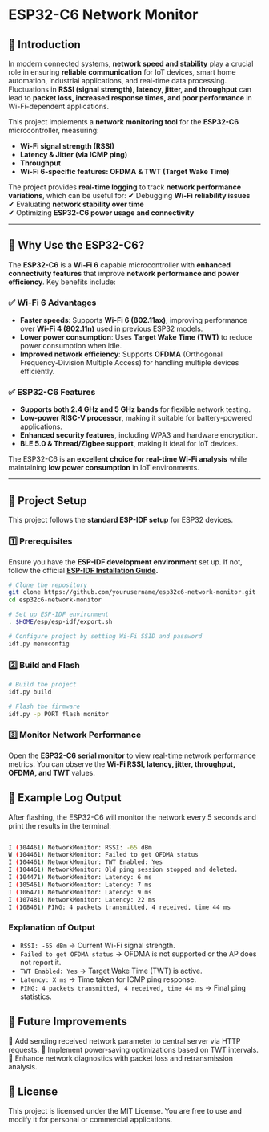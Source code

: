# ESP32-C6 Network Monitor

## 📌 Introduction

In modern connected systems, **network speed and stability** play a crucial role in ensuring **reliable communication** for IoT devices, smart home automation, industrial applications, and real-time data processing.  
Fluctuations in **RSSI (signal strength), latency, jitter, and throughput** can lead to **packet loss, increased response times, and poor performance** in Wi-Fi-dependent applications.

This project implements a **network monitoring tool** for the **ESP32-C6** microcontroller, measuring:
- **Wi-Fi signal strength (RSSI)**
- **Latency & Jitter (via ICMP ping)**
- **Throughput**
- **Wi-Fi 6-specific features: OFDMA & TWT (Target Wake Time)**

The project provides **real-time logging** to track **network performance variations**, which can be useful for:
✔ Debugging **Wi-Fi reliability issues**  
✔ Evaluating **network stability over time**  
✔ Optimizing **ESP32-C6 power usage and connectivity**

---

## 📌 Why Use the **ESP32-C6**?

The **ESP32-C6** is a **Wi-Fi 6** capable microcontroller with **enhanced connectivity features** that improve **network performance and power efficiency**. Key benefits include:

### ✅ **Wi-Fi 6 Advantages**
- **Faster speeds**: Supports **Wi-Fi 6 (802.11ax)**, improving performance over **Wi-Fi 4 (802.11n)** used in previous ESP32 models.
- **Lower power consumption**: Uses **Target Wake Time (TWT)** to reduce power consumption when idle.
- **Improved network efficiency**: Supports **OFDMA** (Orthogonal Frequency-Division Multiple Access) for handling multiple devices efficiently.

### ✅ **ESP32-C6 Features**
- **Supports both 2.4 GHz and 5 GHz bands** for flexible network testing.
- **Low-power RISC-V processor**, making it suitable for battery-powered applications.
- **Enhanced security features**, including WPA3 and hardware encryption.
- **BLE 5.0 & Thread/Zigbee support**, making it ideal for IoT devices.

The ESP32-C6 is **an excellent choice for real-time Wi-Fi analysis** while maintaining **low power consumption** in IoT environments.

---

## 📌 Project Setup

This project follows the **standard ESP-IDF setup** for ESP32 devices.

### **1️⃣ Prerequisites**
Ensure you have the **ESP-IDF development environment** set up. If not, follow the official **[ESP-IDF Installation Guide](https://docs.espressif.com/projects/esp-idf/en/latest/esp32/get-started/index.html).**

```sh
# Clone the repository
git clone https://github.com/yourusername/esp32c6-network-monitor.git
cd esp32c6-network-monitor

# Set up ESP-IDF environment
. $HOME/esp/esp-idf/export.sh

# Configure project by setting Wi-Fi SSID and password
idf.py menuconfig

```

### **2️⃣ Build and Flash**

```sh
# Build the project
idf.py build

# Flash the firmware
idf.py -p PORT flash monitor
```

### **3️⃣ Monitor Network Performance**

Open the **ESP32-C6 serial monitor** to view real-time network performance metrics. You can observe the **Wi-Fi RSSI, latency, jitter, throughput, OFDMA, and TWT** values.

## 📌 Example Log Output

After flashing, the ESP32-C6 will monitor the network every 5 seconds and print the results in the terminal:

```sh

I (104461) NetworkMonitor: RSSI: -65 dBm
W (104461) NetworkMonitor: Failed to get OFDMA status
I (104461) NetworkMonitor: TWT Enabled: Yes
I (104461) NetworkMonitor: Old ping session stopped and deleted.
I (104471) NetworkMonitor: Latency: 6 ms
I (105461) NetworkMonitor: Latency: 7 ms
I (106471) NetworkMonitor: Latency: 9 ms
I (107481) NetworkMonitor: Latency: 22 ms
I (108461) PING: 4 packets transmitted, 4 received, time 44 ms

```

### Explanation of Output
* ```RSSI: -65 dBm``` → Current Wi-Fi signal strength.
* ```Failed to get OFDMA status``` → OFDMA is not supported or the AP does not report it.
* ```TWT Enabled: Yes``` → Target Wake Time (TWT) is active.
* ```Latency: X ms``` → Time taken for ICMP ping response.
* ```PING: 4 packets transmitted, 4 received, time 44 ms``` → Final ping statistics.

## 📌 Future Improvements
🔹 Add sending received network parameter to central server via HTTP requests.
🔹 Implement power-saving optimizations based on TWT intervals.
🔹 Enhance network diagnostics with packet loss and retransmission analysis.

## 📌 License
This project is licensed under the MIT License. You are free to use and modify it for personal or commercial applications.
